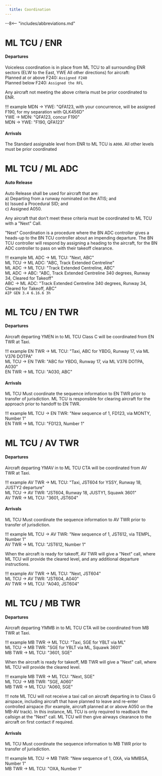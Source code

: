 ```yaml
---
  title: Coordination
---
```


--8<-- "includes/abbreviations.md"

# ML TCU / ENR
#### Departures
Voiceless coordination is in place from ML TCU to all surrounding ENR sectors (ELW to the East, YWE All other directions) for aircraft:  
Planned at or above F240: `Assigned F240`  
Planned below F240: `Assigned the RFL`  

Any aircraft not meeting the above criteria must be prior coordinated to ENR.

!!! example
    MDN -> YWE: "QFA123, with your concurrence, will be assigned F190, for my separation with QLK456D"  
    YWE -> MDN: "QFA123, concur F190"  
    MDN -> YWE: "F190, QFA123" 

#### Arrivals
The Standard assignable level from ENR to ML TCU is `A090`. All other levels must be prior coordinated

# ML TCU / ML ADC
#### Auto Release

Auto Release shall be used for aircraft that are:    
a) Departing from a runway nominated on the ATIS; and  
b) Issued a Procedural SID; and   
c) Assigned A050.

Any aircraft that don't meet these criteria must be coordinated to ML TCU with a "Next" Call.

"Next" Coordination is a procedure where the BN ADC controller gives a heads-up to the BN TCU controller about an impending departure. The BN TCU controller will respond by assigning a heading to the aircraft, for the BN ADC controller to pass on with their takeoff clearance.

!!! example
    ML ADC -> ML TCU: "Next, ABC"  
    ML TCU -> ML ADC: "ABC, Track Extended Centreline"  
    ML ADC -> ML TCU: "Track Extended Centreline, ABC"  
    ML ADC -> ABC: "ABC, Track Extended Centreline 340 degrees, Runway 34, Cleared for Takeoff"  
    ABC -> ML ADC: "Track Extended Centreline 340 degrees, Runway 34, Cleared for Takeoff, ABC"  
    `AIP GEN 3.4 6.16.6 3h`

# ML TCU / EN TWR
#### Departures

Aircraft departing YMEN in to ML TCU Class C will be coordinated from EN TWR at Taxi.

!!! example
    EN TWR -> ML TCU: "Taxi, ABC for YBDG, Runway 17, via ML V376 DOTPA"  
    ML TCU -> EN TWR: "ABC for YBDG, Runway 17, via ML V376 DOTPA, A030"  
    EN TWR -> ML TCU: "A030, ABC" 
#### Arrivals
ML TCU Must coordinate the sequence information to EN TWR prior to transfer of jurisdiction. ML TCU is responsible for clearing aircraft for the approach prior to handoff to EN TWR.

!!! example
    ML TCU -> EN TWR: "New sequence of 1, FD123, via MONTY, Number 1"  
    EN TWR -> ML TCU: "FD123, Number 1"  
# ML TCU / AV TWR
#### Departures

Aircraft departing YMAV in to ML TCU CTA will be coordinated from AV TWR at Taxi.

!!! example
    AV TWR -> ML TCU: "Taxi, JST604 for YSSY, Runway 18, JUSTY2 departure"  
    ML TCU -> AV TWR: "JST604, Runway 18, JUSTY1, Squawk 3601"  
    AV TWR -> ML TCU: "3601, JST604"
#### Arrivals
ML TCU Must coordinate the sequence information to AV TWR prior to transfer of jurisdiction.

!!! example
    ML TCU -> AV TWR: "New sequence of 1, JST612, via TEMPL, Number 1"  
    AV TWR -> ML TCU: "JST612, Number 1"  

When the aircraft is ready for takeoff, AV TWR will give a "Next" call, where ML TCU will provide the cleared level, and any additional departure instructions.

!!! example
    AV TWR -> ML TCU: "Next, JST604"  
    ML TCU -> AV TWR: "JST604, A040"  
    AV TWR -> ML TCU: "A040, JST604"

# ML TCU / MB TWR
#### Departures

Aircraft departing YMMB in to ML TCU CTA will be coordinated from MB TWR at Taxi.

!!! example
    MB TWR -> ML TCU: "Taxi, SGE for YBLT via ML"  
    ML TCU -> MB TWR: "SGE for YBLT via ML, Squawk 3601"  
    MB TWR -> ML TCU: "3601, SGE"

When the aircraft is ready for takeoff, MB TWR will give a "Next" call, where ML TCU will provide the cleared level.

!!! example
    MB TWR -> ML TCU: "Next, SGE"  
    ML TCU -> MB TWR: "SGE, A060"  
    MB TWR -> ML TCU: "A060, SGE"

!!! note
    ML TCU will not receive a taxi call on aircraft departing in to Class G airspace, including aircraft that have planned to leave and re-enter controlled airspace (for example, aircraft planned at or above A050 on the MB-AV track). In this instance, ML TCU is only required to readback the callsign at the "Next" call. ML TCU will then give airways clearance to the aircraft on first contact if required.
#### Arrivals
ML TCU Must coordinate the sequence information to MB TWR prior to transfer of jurisdiction.

!!! example
    ML TCU -> MB TWR: "New sequence of 1, OXA, via MMBSA, Number 1"  
    MB TWR -> ML TCU: "OXA, Number 1"  